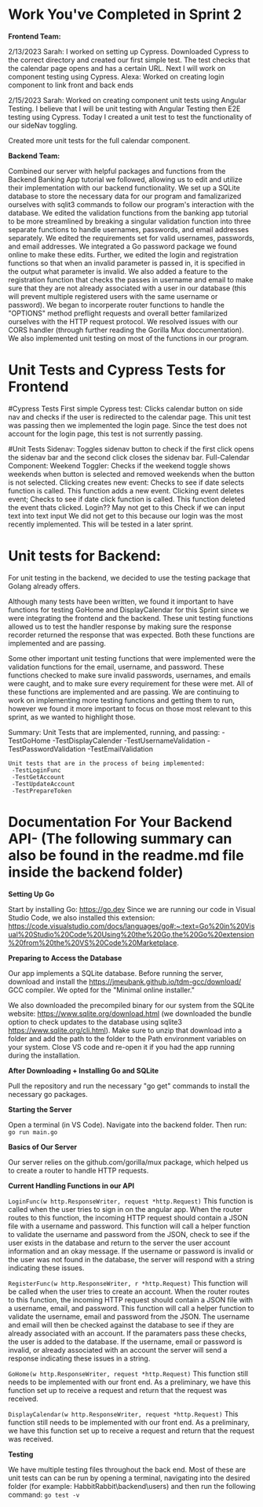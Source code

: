 # **Work You've Completed in Sprint 2**

**Frontend Team:**

2/13/2023
Sarah: I worked on setting up Cypress. Downloaded Cypress to the correct directory and created our first simple test. The test checks that the calendar page opens and has a certain URL. Next I will work on component testing using Cypress.
Alexa: Worked on creating login component to link front and back ends

2/15/2023
Sarah: Worked on creating component unit tests using Angular Testing. I believe that I will be unit testing with Angular Testing then E2E testing using Cypress. Today I created a unit test to test the functionality of our sideNav toggling.

Created more unit tests for the full calendar component.

**Backend Team:**

Combined our server with helpful packages and functions from the Backend Banking App tutorial we followed, allowing us to edit and utilize their implementation with our backend functionality. We set up a SQLite database to store the necessary data for our program and famalizarized ourselves with sqlit3 commands to follow our program's interaction with the database. We edited the validation functions from the banking app tutorial to be more streamlined by breaking a singular validation function into three separate functions to handle usernames, passwords, and email addresses separately. We edited the requirements set for valid usernames, passwords, and email addresses. We integrated a Go password package we found online to make these edits. Further, we edited the login and registration functions so that when an invalid parameter is passed in, it is specified in the output what parameter is invalid. We also added a feature to the registration function that checks the passes in username and email to make sure that they are not already associated with a user in our database (this will prevent multiple registered users with the same username or password). We began to incorperate router functions to handle the "OPTIONS" method preflight requests and overall better familarized ourselves with the HTTP request protocol. We resolved issues with our CORS handler (through further reading the Gorilla Mux doccumentation). We also implemented unit testing on most of the functions in our program.

# **Unit Tests and Cypress Tests for Frontend**
#Cypress Tests
First simple Cypress test: Clicks calendar button on side nav and checks if the user is redirected to the calendar page. This unit test was passing then we implemented the login page. Since the test does not account for the login page, this test is not surrently passing.

#Unit Tests
Sidenav: Toggles sidenav button to check if the first click opens the sidenav bar and the second click closes the sidenav bar.
Full-Calendar Component: 
    Weekend Toggler: Checks if the weekend toggle shows weekends when button is selected and removed weekends when the button is not selected.
    Clicking creates new event: Checks to see if date selects function is called. This function adds a new event. 
    Clicking event deletes event; Checks to see if date click function is called. This function deleted the event thats clicked.
Login?? May not get to this
    Check if we can input text into text input
    We did not get to this because our login was the most recently implemented. This will be tested in a later sprint.

# **Unit tests for Backend:**
For unit testing in the backend, we decided to use the testing package that Golang already offers. 

Although many tests have been written, we found it important to have functions for testing GoHome and DisplayCalendar for this Sprint since we were integrating the frontend and the backend. These unit testing functions allowed us to test the handler response by making sure the response recorder returned the response that was expected. Both these functions are implemented and are passing. 

Some other important unit testing functions that were implemented were the validation functions for the email, username, and password. These functions checked to make sure invalid passwords, usernames, and emails were caught, and to make sure every requirement for these were met. All of these functions are implemented and are passing. We are continuing to work on implementing more testing functions and getting them to run, however we found it more important to focus on those most relevant to this sprint, as we wanted to highlight those.

Summary:
    Unit Tests that are implemented, running, and passing:
        -TestGoHome
        -TestDisplayCalender
        -TestUsernameValidation
        -TestPasswordValidation
        -TestEmailValidation

    Unit tests that are in the process of being implemented:
     -TestLoginFunc
     -TestGetAccount 
     -TestUpdateAccount
     -TestPrepareToken


# **Documentation For Your Backend API- (The following summary can also be found in the readme.md file inside the backend folder)**

**Setting Up Go**

Start by installing Go: https://go.dev
Since we are running our code in Visual Studio Code, we also installed this extension: https://code.visualstudio.com/docs/languages/go#:~:text=Go%20in%20Visual%20Studio%20Code%20Using%20the%20Go,the%20Go%20extension%20from%20the%20VS%20Code%20Marketplace.



**Preparing to Access the Database**

Our app implements a SQLite database. Before running the server, download and install the https://jmeubank.github.io/tdm-gcc/download/ GCC compiler. We opted for the "Minimal online installer." 

We also downloaded the precompiled binary for our system from the SQLite website: https://www.sqlite.org/download.html (we downloaded the bundle option to check updates to the database using sqlite3 https://www.sqlite.org/cli.html). Make sure to unzip that download into a folder and add the path to the folder to the Path environment variables on your system. Close VS code and re-open it if you had the app running during the installation.

**After Downloading + Installing Go and SQLite**

Pull the repository and run the necessary "go get" commands to install the necessary go packages.

**Starting the Server**

Open a terminal (in VS Code). Navigate into the backend folder. Then run: ```go run main.go```

**Basics of Our Server**

Our server relies on the github.com/gorilla/mux package, which helped us to create a router to handle HTTP requests.

**Current Handling Functions in our API**

```LoginFunc(w http.ResponseWriter, request *http.Request)```
This function is called when the user tries to sign in on the angular app. When the router routes to this function, the incoming HTTP request should contain a JSON file with a username and password. This function will call a helper function to validate the username and password from the JSON, check to see if the user exists in the database and return to the server the user account information and an okay message. If the username or password is invalid or the user was not found in the database, the server will respond with a string indicating these issues.

```RegisterFunc(w http.ResponseWriter, r *http.Request)```
This function will be called when the user tries to create an account. When the router routes to this function, the incoming HTTP request should contain a JSON file with a username, email, and password. This function will call a helper function to validate the username, email and password from the JSON. The username and email will then be checked against the database to see if they are already associated with an account. If the paramaters pass these checks, the user is added to the database. If the username, email or password is invalid, or already associated with an account the server will send a response indicating these issues in a string.

```GoHome(w http.ResponseWriter, request *http.Request)```
This function still needs to be implemented with our front end. As a preliminary, we have this function set up to receive a request and return that the request was received.

```DisplayCalendar(w http.ResponseWriter, request *http.Request)```
This function still needs to be implemented with our front end. As a preliminary, we have this function set up to receive a request and return that the request was received.

**Testing**

We have multiple testing files throughout the back end. Most of these are unit tests can can be run by opening a terminal, navigating into the desired folder (for example: HabbitRabbit\backend\users) and then run the following command: ```go test -v```

